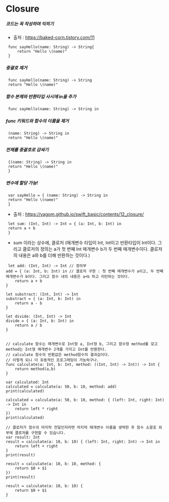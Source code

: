 # Closure

##### 코드는 꼭 작성하며 익히기

- 출처 : https://baked-corn.tistory.com/11

```
 func sayHello(name: String) -> String{
     return "Hello \(name)"
 }
```

##### 중괄호 제거
```
 func sayHello(name: String) -> String
 return "Hello \(name)"
```

##### 함수 본체와 반환타입 사시에 in을 추가
```
 func sayHello(name: String) -> String in
```

##### func 키워드와 함수의 이름을 제거
```
 (name: String) -> String in
 return "Hello \(name)"
```

##### 전체를 중괄호로 감싸기
```
 {(name: String) -> String in 
 return "Hello \(name)"
 }
```

##### 변수에 할당 가능!
```
 var sayHello = { (name: String) -> String in 
 return "Hello \(name)"
 }
```

- 출처 : https://yagom.github.io/swift_basic/contents/12_closure/

```
 let sum: (Int, Int) -> Int = { (a: Int, b: Int) in
 return a + b
 }
```
- sum 이라는 상수에, 클로저 (매개변수 타입이 Int, Int이고 반환타입이 Int이다. 그리고 클로저의 정의는 a가 첫 번째 Int 매개변수 b가 두 번째 매개변수이다. 클로저의 내용은 a와 b를 더해 반환하는 것이다.)

```
 let add: (Int, Int) -> Int // 정의부
add = { (a: Int, b: Int) in // 클로저 구현 : 첫 번째 매개변수가 a이고, 두 번째 매개변수가 b이다. 그리고 함수 내의 내용은 a+b 하고 리턴하는 것이다.
    return a + b
}

let substract: (Int, Int) -> Int
substract = { (a: Int, b: Int) in
    return a - b
}

let divide: (Int, Int) -> Int
divide = { (a: Int, b: Int) in
    return a / b
}


// calculate 함수는 매개변수로 Int형 a, Int형 b, 그리고 함수형 method를 갖고 method는 Int형 매개변수 2개를 가지고 Int를 반환한다.
// calculate 함수의 반환값은 method함수의 결과값이다.
// 이렇게 되니 더 유동적인 프로그래밍이 가능하구나.
func calculate(a: Int, b: Int, method: ((Int, Int) -> Int)) -> Int {
    return method(a,b)
}

var calculated: Int
calculated = calculate(a: 50, b: 10, method: add)
print(calculated)

calculated = calculate(a: 50, b: 10, method: { (left: Int, right: Int) -> Int in
    return left * right
})
print(calculated)

// 클로저가 함수의 마지막 전달인자라면 마지막 매개변수 이름을 생략한 후 함수 소괄호 외부에 클로저를 구현할 수 있습니다.
var result: Int
result = calculate(a: 10, b: 10) { (left: Int, right: Int) -> Int in
    return left + right
}
print(result)

result = calculate(a: 10, b: 10, method: {
    return $0 + $1
})
print(result)

result = calculate(a: 10, b: 10) {
    return $0 + $1
}
```


